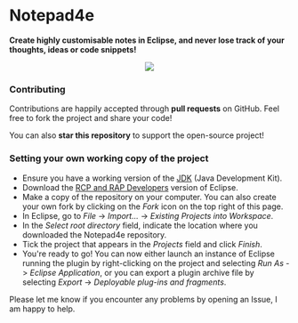 # Notepad4e

**Create highly customisable notes in Eclipse, and never lose track of your thoughts, ideas or code snippets!**

<p align="center">
<img src ="http://images.jupload.fr/1475921583.png" />
</p>

### Contributing

Contributions are happily accepted through **pull requests** on GitHub. Feel free to fork the project and share your code!

You can also **star this repository** to support the open-source project!

### Setting your own working copy of the project

* Ensure you have a working version of the [JDK](http://www.oracle.com/technetwork/java/javase/downloads/jdk8-downloads-2133151.html) (Java Development Kit).
* Download the [RCP and RAP Developers](https://eclipse.org/downloads/eclipse-packages/) version of Eclipse.
* Make a copy of the repository on your computer. You can also create your own fork by clicking on the *Fork* icon on the top right of this page.
* In Eclipse, go to *File* -> *Import...* -> *Existing Projects into Workspace*.
* In the *Select root directory* field, indicate the location where you downloaded the Notepad4e repository.
* Tick the project that appears in the *Projects* field and click *Finish*.
* You're ready to go! You can now either launch an instance of Eclipse running the plugin by right-clicking on the project and selecting *Run As* -> *Eclipse Application*, or you can export a plugin archive file by selecting *Export* -> *Deployable plug-ins and fragments*.
 
Please let me know if you encounter any problems by opening an Issue, I am happy to help.


